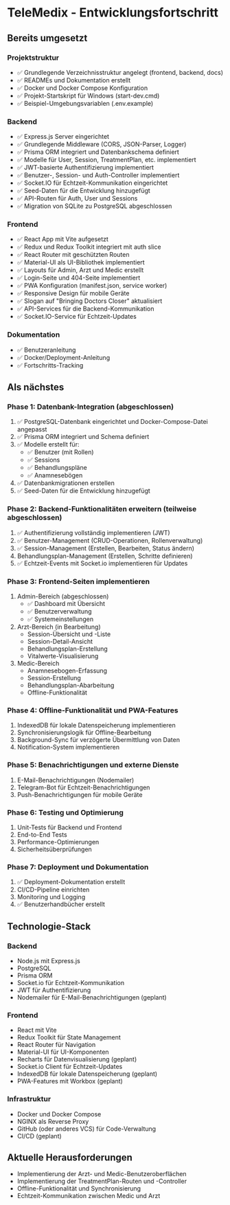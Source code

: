 # TeleMedix - Entwicklungsfortschritt

## Bereits umgesetzt

### Projektstruktur
- ✅ Grundlegende Verzeichnisstruktur angelegt (frontend, backend, docs)
- ✅ READMEs und Dokumentation erstellt
- ✅ Docker und Docker Compose Konfiguration
- ✅ Projekt-Startskript für Windows (start-dev.cmd)
- ✅ Beispiel-Umgebungsvariablen (.env.example)

### Backend
- ✅ Express.js Server eingerichtet
- ✅ Grundlegende Middleware (CORS, JSON-Parser, Logger)
- ✅ Prisma ORM integriert und Datenbankschema definiert
- ✅ Modelle für User, Session, TreatmentPlan, etc. implementiert
- ✅ JWT-basierte Authentifizierung implementiert
- ✅ Benutzer-, Session- und Auth-Controller implementiert
- ✅ Socket.IO für Echtzeit-Kommunikation eingerichtet
- ✅ Seed-Daten für die Entwicklung hinzugefügt
- ✅ API-Routen für Auth, User und Sessions
- ✅ Migration von SQLite zu PostgreSQL abgeschlossen

### Frontend
- ✅ React App mit Vite aufgesetzt
- ✅ Redux und Redux Toolkit integriert mit auth slice
- ✅ React Router mit geschützten Routen
- ✅ Material-UI als UI-Bibliothek implementiert
- ✅ Layouts für Admin, Arzt und Medic erstellt
- ✅ Login-Seite und 404-Seite implementiert
- ✅ PWA Konfiguration (manifest.json, service worker)
- ✅ Responsive Design für mobile Geräte
- ✅ Slogan auf "Bringing Doctors Closer" aktualisiert
- ✅ API-Services für die Backend-Kommunikation
- ✅ Socket.IO-Service für Echtzeit-Updates

### Dokumentation
- ✅ Benutzeranleitung
- ✅ Docker/Deployment-Anleitung
- ✅ Fortschritts-Tracking

## Als nächstes

### Phase 1: Datenbank-Integration (abgeschlossen)
1. ✅ PostgreSQL-Datenbank eingerichtet und Docker-Compose-Datei angepasst
2. ✅ Prisma ORM integriert und Schema definiert
3. ✅ Modelle erstellt für:
   - ✅ Benutzer (mit Rollen)
   - ✅ Sessions
   - ✅ Behandlungspläne
   - ✅ Anamnesebögen
4. ✅ Datenbankmigrationen erstellen
5. ✅ Seed-Daten für die Entwicklung hinzugefügt

### Phase 2: Backend-Funktionalitäten erweitern (teilweise abgeschlossen)
1. ✅ Authentifizierung vollständig implementieren (JWT)
2. ✅ Benutzer-Management (CRUD-Operationen, Rollenverwaltung)
3. ✅ Session-Management (Erstellen, Bearbeiten, Status ändern)
4. Behandlungsplan-Management (Erstellen, Schritte definieren)
5. ✅ Echtzeit-Events mit Socket.io implementieren für Updates

### Phase 3: Frontend-Seiten implementieren
1. Admin-Bereich (abgeschlossen)
   - ✅ Dashboard mit Übersicht
   - ✅ Benutzerverwaltung
   - ✅ Systemeinstellungen
2. Arzt-Bereich (in Bearbeitung)
   - Session-Übersicht und -Liste
   - Session-Detail-Ansicht
   - Behandlungsplan-Erstellung
   - Vitalwerte-Visualisierung
3. Medic-Bereich
   - Anamnesebogen-Erfassung
   - Session-Erstellung
   - Behandlungsplan-Abarbeitung
   - Offline-Funktionalität

### Phase 4: Offline-Funktionalität und PWA-Features
1. IndexedDB für lokale Datenspeicherung implementieren
2. Synchronisierungslogik für Offline-Bearbeitung
3. Background-Sync für verzögerte Übermittlung von Daten
4. Notification-System implementieren

### Phase 5: Benachrichtigungen und externe Dienste
1. E-Mail-Benachrichtigungen (Nodemailer)
2. Telegram-Bot für Echtzeit-Benachrichtigungen
3. Push-Benachrichtigungen für mobile Geräte

### Phase 6: Testing und Optimierung
1. Unit-Tests für Backend und Frontend
2. End-to-End Tests
3. Performance-Optimierungen
4. Sicherheitsüberprüfungen

### Phase 7: Deployment und Dokumentation
1. ✅ Deployment-Dokumentation erstellt
2. CI/CD-Pipeline einrichten
3. Monitoring und Logging
4. ✅ Benutzerhandbücher erstellt

## Technologie-Stack

### Backend
- Node.js mit Express.js
- PostgreSQL
- Prisma ORM
- Socket.io für Echtzeit-Kommunikation
- JWT für Authentifizierung
- Nodemailer für E-Mail-Benachrichtigungen (geplant)

### Frontend
- React mit Vite
- Redux Toolkit für State Management
- React Router für Navigation
- Material-UI für UI-Komponenten
- Recharts für Datenvisualisierung (geplant)
- Socket.io Client für Echtzeit-Updates
- IndexedDB für lokale Datenspeicherung (geplant)
- PWA-Features mit Workbox (geplant)

### Infrastruktur
- Docker und Docker Compose
- NGINX als Reverse Proxy
- GitHub (oder anderes VCS) für Code-Verwaltung
- CI/CD (geplant)

## Aktuelle Herausforderungen
- Implementierung der Arzt- und Medic-Benutzeroberflächen
- Implementierung der TreatmentPlan-Routen und -Controller
- Offline-Funktionalität und Synchronisierung
- Echtzeit-Kommunikation zwischen Medic und Arzt 